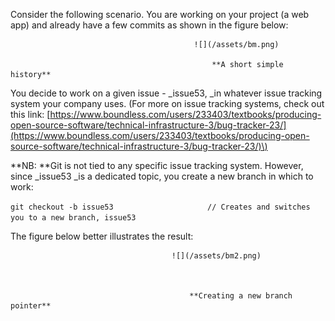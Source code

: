 Consider the following scenario. You are working on your project \(a web app\) and already have a few commits as shown in the figure below:



                                             ![](/assets/bm.png)

                                                 **A short simple history**



You decide to work on a given issue - \_issue53, \_in whatever issue tracking system your company uses. \(For more on issue tracking systems, check out this link: [https://www.boundless.com/users/233403/textbooks/producing-open-source-software/technical-infrastructure-3/bug-tracker-23/](https://www.boundless.com/users/233403/textbooks/producing-open-source-software/technical-infrastructure-3/bug-tracker-23/)\)

**NB: **Git is not tied to any specific issue tracking system. However, since \_issue53 \_is a dedicated topic, you create a new branch in which to work:

`git checkout -b issue53                     // Creates and switches you to a new branch, issue53`

The figure below better illustrates the result:

    

                                        ![](/assets/bm2.png)



                                            **Creating a new branch pointer**





